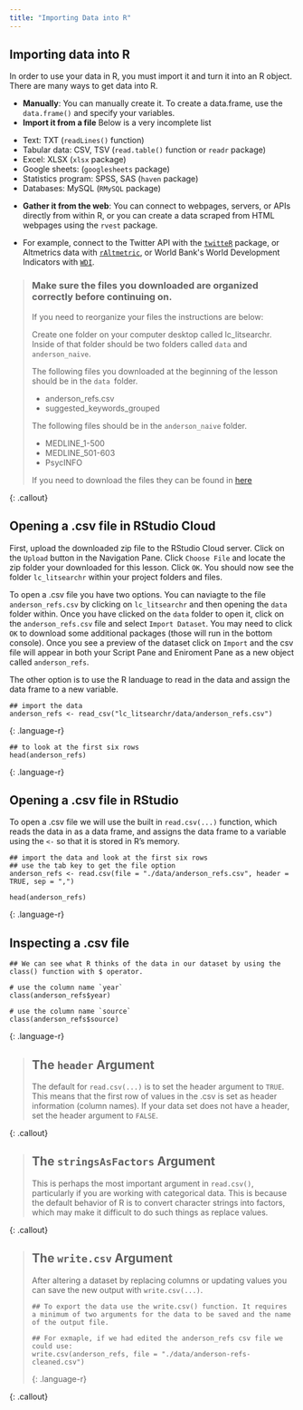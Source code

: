 ```yaml
---
title: "Importing Data into R"
---
```


## Importing data into R
In order to use your data in R, you must import it and turn it into an R object. There are many ways to get data into R.

* **Manually**: You can manually create it. To create a data.frame, use the `data.frame()` and specify your variables. 
* **Import it from a file** Below is a very incomplete list
+ Text: TXT (`readLines()` function)
+ Tabular data: CSV, TSV (`read.table()` function or `readr` package)
+ Excel: XLSX (`xlsx` package)
+ Google sheets: (`googlesheets` package)
+ Statistics program: SPSS, SAS (`haven` package)
+ Databases: MySQL (`RMySQL` package)
* **Gather it from the web**: You can connect to webpages, servers, or APIs directly from within R, or you can create a data scraped from HTML webpages using the `rvest` package. 
- For example, connect to the Twitter API with the [`twitteR`](https://sites.google.com/site/miningtwitter/questions/talking-about/wordclouds/wordcloud1) package, or Altmetrics data with [`rAltmetric`](https://cran.r-project.org/web/packages/rAltmetric/vignettes/intro-to-altmetric.html), or World Bank's World Development Indicators with [`WDI`](https://cran.r-project.org/web/packages/WDI/WDI.pdf).

> ### Make sure the files you downloaded are organized correctly before continuing on. 
>
> If you need to reorganize your files the instructions are below:
>
> Create one folder on your computer desktop called lc_litsearchr. Inside of that folder should be two folders called `data` and `anderson_naive`.
>  
> The following files you downloaded at the beginning of the lesson should be in the `data `folder. 
> * anderson_refs.csv
> * suggested_keywords_grouped
>
> The following files should be in the `anderson_naive` folder.
> * MEDLINE_1-500
> * MEDLINE_501-603
> * PsycINFO
>
> If you need to download the files they can be found in [here](https://cmu.box.com/s/1hseszrdcjhhktipiypvvwf90ioriq5r) 
>
{: .callout}

## Opening a .csv file in RStudio Cloud
First, upload the downloaded zip file to the RStudio Cloud server. Click on the `Upload` button in the Navigation Pane. Click `Choose File` and locate the zip folder your downloaded for this lesson. Click `OK`. You should now see the folder `lc_litsearchr` within your project folders and files.

To open a .csv file you have two options. You can naviagte to the file `anderson_refs.csv` by clicking on `lc_litsearchr` and then opening the `data` folder within. Once you have clicked on the `data` folder to open it, click on the `anderson_refs.csv` file and select `Import Dataset`. You may need to click `OK` to download some additional packages (those will run in the bottom console). Once you see a preview of the dataset click on `Import` and the csv file will appear in both your Script Pane and Eniroment Pane as a new object called `anderson_refs`.

The other option is to use the R landuage to read in the data and assign the data frame to a new variable.

~~~
## import the data
anderson_refs <- read_csv("lc_litsearchr/data/anderson_refs.csv")
~~~
{: .language-r}

~~~
## to look at the first six rows
head(anderson_refs)
~~~
{: .language-r}

## Opening a .csv file in RStudio
To open a .csv file we will use the built in `read.csv(...)` function, which reads the data in as a data frame, and assigns the data frame to a variable using the `<-` so that it is stored in R’s memory. 

~~~
## import the data and look at the first six rows
## use the tab key to get the file option
anderson_refs <- read.csv(file = "./data/anderson_refs.csv", header = TRUE, sep = ",")

head(anderson_refs)
~~~
{: .language-r}

## Inspecting a .csv file

~~~
## We can see what R thinks of the data in our dataset by using the class() function with $ operator.

# use the column name `year`
class(anderson_refs$year)

# use the column name `source`
class(anderson_refs$source)
~~~
{: .language-r}

> ## The `header` Argument
> The default for `read.csv(...)` is to set the header argument to `TRUE`. This means that the first row of values in the .csv is set as header information (column names). 
> If your data set does not have a header, set the header argument to `FALSE`.
>
{: .callout}

> ## The `stringsAsFactors` Argument
>
> This is perhaps the most important argument in `read.csv()`, particularly if you are working with categorical data. 
> This is because the default behavior of R is to convert character strings into factors, which may make it difficult to do such things as replace values.
>
{: .callout}

> ## The `write.csv` Argument
>
> After altering a dataset by replacing columns or updating values you can save the new output with `write.csv(...)`.
> 
> ~~~
> ## To export the data use the write.csv() function. It requires a minimum of two arguments for the data to be saved and the name of the output file.
> 
> ## For exmaple, if we had edited the anderson_refs csv file we could use:
> write.csv(anderson_refs, file = "./data/anderson-refs-cleaned.csv")
> ~~~
> {: .language-r}
>
{: .callout}

